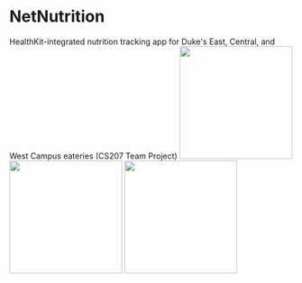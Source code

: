 # NetNutrition
HealthKit-integrated nutrition tracking app for Duke's East, Central, and West Campus eateries (CS207 Team Project)
<img src="https://user-images.githubusercontent.com/89424379/164609404-3ed34eec-a1d6-46c1-a1d7-be6159233409.png" width="200" />
<img src="https://user-images.githubusercontent.com/89424379/164609982-b3369425-07c7-46d0-8282-50249a815860.png" width="200" />
<img src="https://user-images.githubusercontent.com/89424379/164609479-7427d23f-33df-45c1-9d21-a2648a5336ef.png" width="200" />
